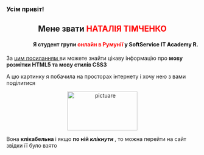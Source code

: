 <html>
<head>
</head>
<b><h3>Усім привіт!</b></h3>
<b><h2 style="text-align:center;"> Мене звати <span style="color: red;"> НАТАЛІЯ ТІМЧЕНКО </b></h2></span>
<b><h4 style="text-align:right;"> Я студент групи <span style="color: red;"> онлайн в Румунії <span style="color: black;"> у SoftService IT Academy R.</b></h4>
За <a href="https://astwellsoft.com/uk/blog/tehnology/html5-css3.html"> цим посиланням </a> ви можете знайти цікаву інформацію про <b> мову розмітки HTML5 та мову стилів CSS3 </b>
<p> А цю картинку я побачила на просторах інтернету і хочу нею з вами поділитися </p>
<center>
<img src="https://images.wuzzuf-data.net/files/learning_photos/learning_47ecfab97305694550f17b4df65444c8.jpeg" alt="pictuare" style="width:184px;height:102px;">
</center>
<p> Вона <b> клікабельна </b> і якщо <b> по ній <i> клікнути </b></i> , то можна перейти на сайт звідки її було взято </p>
</html>
